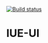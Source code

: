 [![Build status](https://ci.appveyor.com/api/projects/status/f8dyiwuqa6taeewj/branch/master?svg=true)](https://ci.appveyor.com/project/ShirtlessKirk/iue-ui/branch/master)

# IUE-UI
